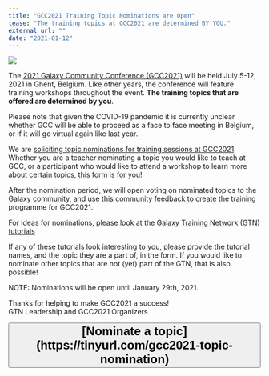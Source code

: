 ```yaml
---
title: "GCC2021 Training Topic Nominations are Open"
tease: "The training topics at GCC2021 are determined BY YOU."
external_url: ""
date: "2021-01-12"
---
```


[<img src="/src/events/gcc2021/gcc2021-logo-wide.png" class="float-right" style="max-width: 14rem;" />](https://www.vibconferences.be/events/gcc2021)

The [2021 Galaxy Community Conference (GCC2021)](https://www.vibconferences.be/events/gcc2021) will be held July 5-12, 2021 in Ghent, Belgium. Like other years, the conference will feature training workshops throughout the event. **The training topics that are offered are determined by you**. 

Please note that given the COVID-19 pandemic it is currently unclear whether GCC will be able to proceed as a face to face meeting in Belgium, or if it will go virtual again like last year.

We are [soliciting topic nominations for training sessions at GCC2021](https://tinyurl.com/gcc2021-topic-nomination). Whether you are a teacher nominating a topic you would like to teach at GCC, or a participant who would like to attend a workshop to learn more about certain topics, [this form](https://tinyurl.com/gcc2021-topic-nomination) is for you! 

After the nomination period, we will open voting on nominated topics to the Galaxy community, and use this community feedback to create the training programme for GCC2021. 

For ideas for nominations, please look at the [Galaxy Training Network (GTN) tutorials](https://training.galaxyproject.org/)

If any of these tutorials look interesting to you, please provide the tutorial names, and the topic they are a part of, in the form. If you would like to nominate other topics that are not (yet) part of the GTN, that is also possible!

NOTE: Nominations will be open until January 29th, 2021.

Thanks for helping to make GCC2021 a success!<br />
GTN Leadership and GCC2021 Organizers

<div class="text-center">
<button type="button" class="btn btn-secondary" style="font-size: x-large; font-weight: 600;">
[Nominate a topic](https://tinyurl.com/gcc2021-topic-nomination)
</button>
</div>
